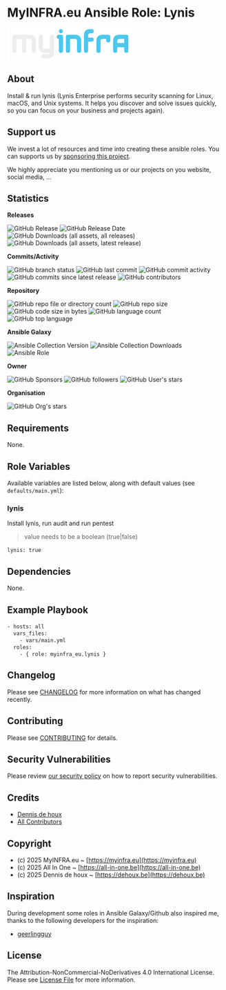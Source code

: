 # MyINFRA.eu Ansible Role: Lynis

[![MyINFRA.eu logo](https://raw.githubusercontent.com/MyINFRA-eu/.github/main/logo/myinfra-logo-grey.svg)](https://myinfra.eu)


## About

Install & run lynis (Lynis Enterprise performs security scanning for Linux, macOS, and Unix systems. It helps you discover and solve issues quickly, so you can focus on your business and projects again).


## Support us

We invest a lot of resources and time into creating these ansible roles. You can supports us by [sponsoring this project](https://github.com/MyINFRA-eu#sponsorship).

We highly appreciate you mentioning us or our projects on you website, social media, ...


## Statistics

**Releases**

![GitHub Release](https://img.shields.io/github/v/release/MyINFRA-eu/ansible-role-lynis?style=flat)
![GitHub Release Date](https://img.shields.io/github/release-date/MyINFRA-eu/ansible-role-lynis?style=flat)
![GitHub Downloads (all assets, all releases)](https://img.shields.io/github/downloads/MyINFRA-eu/ansible-role-lynis/total?style=flat)
![GitHub Downloads (all assets, latest release)](https://img.shields.io/github/downloads/MyINFRA-eu/ansible-role-lynis/latest/total?style=flat)

**Commits/Activity**

![GitHub branch status](https://img.shields.io/github/checks-status/MyINFRA-eu/ansible-role-lynis/main?style=flat)
![GitHub last commit](https://img.shields.io/github/last-commit/MyINFRA-eu/ansible-role-lynis?style=for-the-badge?style=flat)
![GitHub commit activity](https://img.shields.io/github/commit-activity/w/MyINFRA-eu/ansible-role-lynis?style=flat)
![GitHub commits since latest release](https://img.shields.io/github/commits-since/MyINFRA-eu/ansible-role-lynis/latest?style=flat)
![GitHub contributors](https://img.shields.io/github/contributors/MyINFRA-eu/ansible-role-lynis?style=for-the-badge?style=flat)

**Repository**

![GitHub repo file or directory count](https://img.shields.io/github/directory-file-count/MyINFRA-eu/ansible-role-lynis?style=flat)
![GitHub repo size](https://img.shields.io/github/repo-size/MyINFRA-eu/ansible-role-lynis?style=flat)
![GitHub code size in bytes](https://img.shields.io/github/languages/code-size/MyINFRA-eu/aansible-role-lynis?style=flat)
![GitHub language count](https://img.shields.io/github/languages/count/MyINFRA-eu/ansible-role-lynis?style=flat)
![GitHub top language](https://img.shields.io/github/languages/top/MyINFRA-eu/ansible-role-lynis?style=flat)

**Ansible Galaxy**

![Ansible Collection Version](https://img.shields.io/ansible/collection/v/myinfra_eu/lynis?style=flat)
![Ansible Collection Downloads](https://img.shields.io/ansible/collection/d/myinfra_eu/lynis?style=flat)
![Ansible Role](https://img.shields.io/ansible/role/d/myinfra_eu/lynis?style=flat)

**Owner**

![GitHub Sponsors](https://img.shields.io/github/sponsors/Dennis-de-Houx?style=for-the-badge)
![GitHub followers](https://img.shields.io/github/followers/Dennis-de-Houx?style=for-the-badge)
![GitHub User's stars](https://img.shields.io/github/stars/Dennis-de-Houx?style=for-the-badge)

**Organisation**

![GitHub Org's stars](https://img.shields.io/github/stars/MyINFRA-eu?style=for-the-badge)


## Requirements

None.


## Role Variables

Available variables are listed below, along with default values (see `defaults/main.yml`):

### lynis

Install lynis, run audit and run pentest

> value needs to be a boolean (true|false)

```
lynis: true
```


## Dependencies

None.


## Example Playbook

```
- hosts: all
  vars_files:
    - vars/main.yml
  roles:
    - { role: myinfra_eu.lynis }
```


## Changelog

Please see [CHANGELOG](CHANGELOG.md) for more information on what has changed recently.


## Contributing

Please see [CONTRIBUTING](CONTRIBUTING.md) for details.


## Security Vulnerabilities

Please review [our security policy](https://github.com/MyINFRA-eu/ansible-role-lynis/security/policy) on how to report security vulnerabilities.


## Credits

- [Dennis de houx](https://github.com/Dennis-de-Houx)
- [All Contributors](https://github.com/MyINFRA-eu/ansible-role-lynis/contributors)


## Copyright

- (c) 2025 MyINFRA.eu ~ [https://myinfra.eu](https://myinfra.eu)
- (c) 2025 All In One ~ [https://all-in-one.be](https://all-in-one.be)
- (c) 2025 Dennis de houx ~ [https://dehoux.be](https://dehoux.be)


## Inspiration

During development some roles in Ansible Galaxy/Github also inspired me,
thanks to the following developers for the inspiration:

- [geerlingguy](https://github.com/geerlingguy/)


## License

The Attribution-NonCommercial-NoDerivatives 4.0 International License. Please see [License File](LICENSE.md) for more information.
